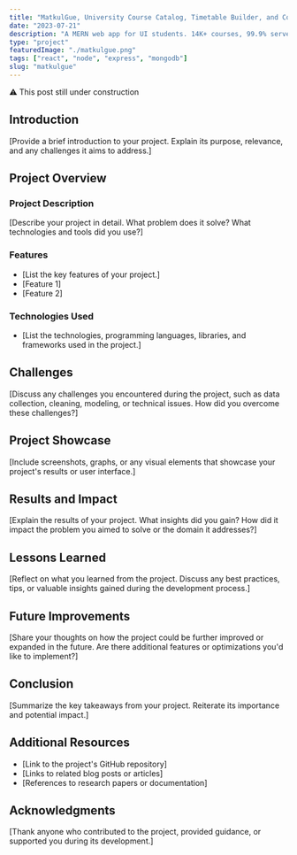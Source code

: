 ```yaml
---
title: "MatkulGue, University Course Catalog, Timetable Builder, and Course Planner"
date: "2023-07-21"
description: "A MERN web app for UI students. 14K+ courses, 99.9% server uptime via AWS. Visual planning, non-clashing timetables, calendar sync, and custom wallpapers make course management seamless. Access course details with ease."
type: "project"
featuredImage: "./matkulgue.png"
tags: ["react", "node", "express", "mongodb"]
slug: "matkulgue"
---
```


⚠️ This post still under construction

## **Introduction**

[Provide a brief introduction to your project. Explain its purpose, relevance, and any challenges it aims to address.]

## **Project Overview**

### **Project Description**

[Describe your project in detail. What problem does it solve? What technologies and tools did you use?]

### **Features**

- [List the key features of your project.]
- [Feature 1]
- [Feature 2]

### **Technologies Used**

- [List the technologies, programming languages, libraries, and frameworks used in the project.]

## **Challenges**

[Discuss any challenges you encountered during the project, such as data collection, cleaning, modeling, or technical issues. How did you overcome these challenges?]

## **Project Showcase**

[Include screenshots, graphs, or any visual elements that showcase your project's results or user interface.]

## **Results and Impact**

[Explain the results of your project. What insights did you gain? How did it impact the problem you aimed to solve or the domain it addresses?]

## **Lessons Learned**

[Reflect on what you learned from the project. Discuss any best practices, tips, or valuable insights gained during the development process.]

## **Future Improvements**

[Share your thoughts on how the project could be further improved or expanded in the future. Are there additional features or optimizations you'd like to implement?]

## **Conclusion**

[Summarize the key takeaways from your project. Reiterate its importance and potential impact.]

## **Additional Resources**

- [Link to the project's GitHub repository]
- [Links to related blog posts or articles]
- [References to research papers or documentation]

## **Acknowledgments**

[Thank anyone who contributed to the project, provided guidance, or supported you during its development.]
